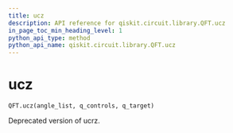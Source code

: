 ```yaml
---
title: ucz
description: API reference for qiskit.circuit.library.QFT.ucz
in_page_toc_min_heading_level: 1
python_api_type: method
python_api_name: qiskit.circuit.library.QFT.ucz
---
```


# ucz

<span id="qiskit.circuit.library.QFT.ucz" />

`QFT.ucz(angle_list, q_controls, q_target)`

Deprecated version of ucrz.

